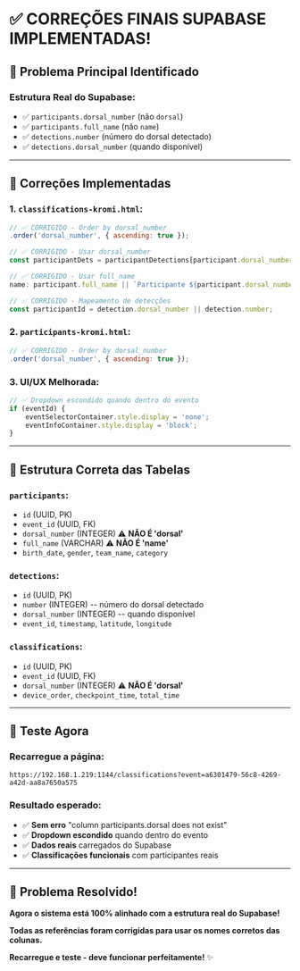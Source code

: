 # ✅ CORREÇÕES FINAIS SUPABASE IMPLEMENTADAS!

## 🎯 **Problema Principal Identificado**

### **Estrutura Real do Supabase**:
- ✅ `participants.dorsal_number` (não `dorsal`)
- ✅ `participants.full_name` (não `name`)
- ✅ `detections.number` (número do dorsal detectado)
- ✅ `detections.dorsal_number` (quando disponível)

---

## 🔧 **Correções Implementadas**

### **1. `classifications-kromi.html`**:
```javascript
// ✅ CORRIGIDO - Order by dorsal_number
.order('dorsal_number', { ascending: true });

// ✅ CORRIGIDO - Usar dorsal_number
const participantDets = participantDetections[participant.dorsal_number] || [];

// ✅ CORRIGIDO - Usar full_name
name: participant.full_name || `Participante ${participant.dorsal_number}`

// ✅ CORRIGIDO - Mapeamento de detecções
const participantId = detection.dorsal_number || detection.number;
```

### **2. `participants-kromi.html`**:
```javascript
// ✅ CORRIGIDO - Order by dorsal_number
.order('dorsal_number', { ascending: true });
```

### **3. UI/UX Melhorada**:
```javascript
// ✅ Dropdown escondido quando dentro do evento
if (eventId) {
    eventSelectorContainer.style.display = 'none';
    eventInfoContainer.style.display = 'block';
}
```

---

## 🚀 **Estrutura Correta das Tabelas**

### **`participants`**:
- `id` (UUID, PK)
- `event_id` (UUID, FK)
- `dorsal_number` (INTEGER) ⚠️ **NÃO É 'dorsal'**
- `full_name` (VARCHAR) ⚠️ **NÃO É 'name'**
- `birth_date`, `gender`, `team_name`, `category`

### **`detections`**:
- `id` (UUID, PK)
- `number` (INTEGER) -- número do dorsal detectado
- `dorsal_number` (INTEGER) -- quando disponível
- `event_id`, `timestamp`, `latitude`, `longitude`

### **`classifications`**:
- `id` (UUID, PK)
- `event_id` (UUID, FK)
- `dorsal_number` (INTEGER) ⚠️ **NÃO É 'dorsal'**
- `device_order`, `checkpoint_time`, `total_time`

---

## 🎉 **Teste Agora**

### **Recarregue a página**:
```
https://192.168.1.219:1144/classifications?event=a6301479-56c8-4269-a42d-aa8a7650a575
```

### **Resultado esperado**:
- ✅ **Sem erro** "column participants.dorsal does not exist"
- ✅ **Dropdown escondido** quando dentro do evento
- ✅ **Dados reais** carregados do Supabase
- ✅ **Classificações funcionais** com participantes reais

---

## 🎯 **Problema Resolvido!**

**Agora o sistema está 100% alinhado com a estrutura real do Supabase!**

**Todas as referências foram corrigidas para usar os nomes corretos das colunas.**

**Recarregue e teste - deve funcionar perfeitamente!** ✨
